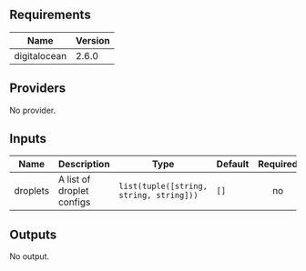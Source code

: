 ## Requirements

| Name | Version |
|------|---------|
| digitalocean | 2.6.0 |

## Providers

No provider.

## Inputs

| Name | Description | Type | Default | Required |
|------|-------------|------|---------|:--------:|
| droplets | A list of droplet configs | `list(tuple([string, string, string]))` | `[]` | no |

## Outputs

No output.

